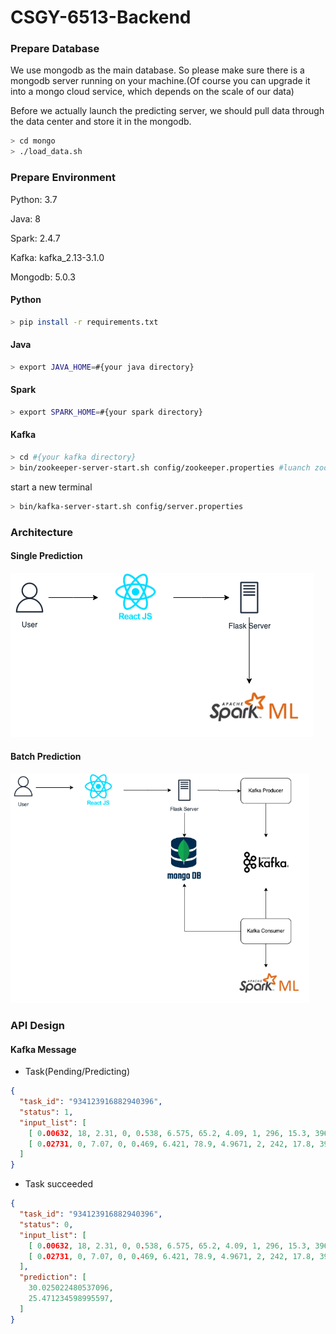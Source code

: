 # CSGY-6513-Backend

### Prepare Database
We use mongodb as the main database. So please make sure there is a mongodb server running on your machine.(Of course you can upgrade it into a mongo cloud service, which depends on the scale of our data)

Before we actually launch the predicting server, we should pull data through the data center and store it in the mongodb.

```bash
> cd mongo
> ./load_data.sh
```



### Prepare Environment

Python: 3.7

Java: 8

Spark: 2.4.7

Kafka: kafka_2.13-3.1.0

Mongodb: 5.0.3

#### Python

```bash
> pip install -r requirements.txt
```

#### Java

```bash
> export JAVA_HOME=#{your java directory}
```

#### Spark

```bash
> export SPARK_HOME=#{your spark directory}
```

#### Kafka

```bash
> cd #{your kafka directory}
> bin/zookeeper-server-start.sh config/zookeeper.properties #luanch zookeeper for kafka broker coordination
```

start a new terminal

```bash
> bin/kafka-server-start.sh config/server.properties
```



### Architecture

#### Single Prediction

![Prediction.drawio](README.assets/Prediction.drawio.png)

#### Batch Prediction

<img src="README.assets/Untitled Diagram.drawio.png" alt="Untitled Diagram.drawio" style="zoom:67%;" />

### API Design

#### Kafka Message

- Task(Pending/Predicting)

```json
{
  "task_id": "934123916882940396",
  "status": 1,
  "input_list": [ 
    [ 0.00632, 18, 2.31, 0, 0.538, 6.575, 65.2, 4.09, 1, 296, 15.3, 396.9, 4.98 ], 
    [ 0.02731, 0, 7.07, 0, 0.469, 6.421, 78.9, 4.9671, 2, 242, 17.8, 396.9, 9.14 ],
  ]
}
```

- Task succeeded

```json
{
  "task_id": "934123916882940396",
  "status": 0,
  "input_list": [ 
    [ 0.00632, 18, 2.31, 0, 0.538, 6.575, 65.2, 4.09, 1, 296, 15.3, 396.9, 4.98 ], 
    [ 0.02731, 0, 7.07, 0, 0.469, 6.421, 78.9, 4.9671, 2, 242, 17.8, 396.9, 9.14 ],
  ],
  "prediction": [
    30.025022480537096,
    25.471234598995597,
  ]
}
```

